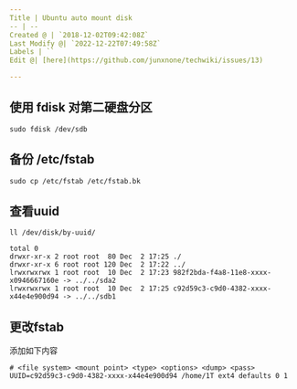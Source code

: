 ```yaml
---
Title | Ubuntu auto mount disk
-- | --
Created @ | `2018-12-02T09:42:08Z`
Last Modify @| `2022-12-22T07:49:58Z`
Labels | ``
Edit @| [here](https://github.com/junxnone/techwiki/issues/13)

---
```

## 使用 fdisk 对第二硬盘分区

```
sudo fdisk /dev/sdb
```

## 备份 /etc/fstab

```
sudo cp /etc/fstab /etc/fstab.bk
```

## 查看uuid

```
ll /dev/disk/by-uuid/
```
```
total 0
drwxr-xr-x 2 root root  80 Dec  2 17:25 ./
drwxr-xr-x 6 root root 120 Dec  2 17:22 ../
lrwxrwxrwx 1 root root  10 Dec  2 17:23 982f2bda-f4a8-11e8-xxxx-x0946667160e -> ../../sda2
lrwxrwxrwx 1 root root  10 Dec  2 17:25 c92d59c3-c9d0-4382-xxxx-x44e4e900d94 -> ../../sdb1
```

## 更改fstab

添加如下内容

```
# <file system> <mount point> <type> <options> <dump> <pass>
UUID=c92d59c3-c9d0-4382-xxxx-x44e4e900d94 /home/1T ext4 defaults 0 1

```
